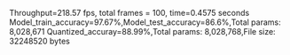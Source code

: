Throughput=218.57 fps, total frames = 100, time=0.4575 seconds
Model_train_accuracy=97.67%,Model_test_accuracy=86.6%,Total params: 8,028,671
Quantized_accuray=88.99%,Total params: 8,028,768,File size: 32248520 bytes
